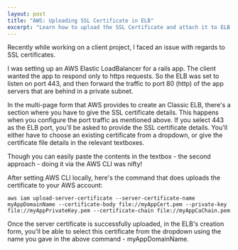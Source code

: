 ```yaml
---
layout: post
title: "AWS: Uploading SSL Certificate in ELB"
excerpt: "Learn how to upload the SSL Certificate and attach it to ELB when manually copying the file contents in the ELB form isn't an option"
---
```


Recently while working on a client project, I faced an issue with regards to SSL certificates.

I was setting up an AWS Elastic LoadBalancer for a rails app. The client wanted the app to respond only to https requests. So the ELB was set to listen on port 443, and then forward the traffic to port 80 (http) of the app servers that are behind in a private subnet.

In the multi-page form that AWS provides to create an Classic ELB, there's a section where you have to give the SSL certificate details. This happens when you configure the port traffic as mentioned above. If you select 443 as the ELB port, you'll be asked to provide the SSL certificate details. You'll either have to choose an existing certificate from a dropdown, or give the certificate file details in the relevant textboxes.

Though you can easily paste the contents in the textbox - the second approach - doing it via the AWS CLI was nifty!

After setting AWS CLI locally, here's the command that does uploads the certificate to your AWS account:

```
aws iam upload-server-certificate --server-certificate-name myAppDomainName --certificate-body file://myAppCert.pem --private-key file://myAppPrivateKey.pem --certificate-chain file://myAppCaChain.pem
```

Once the server certificate is successfully uploaded, in the ELB's creation form, you'll be able to select this certificate from the dropdown using the name you gave in the above command - myAppDomainName.
